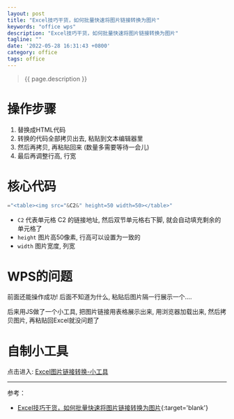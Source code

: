 ```yaml
---
layout: post
title: "Excel技巧干货，如何批量快速将图片链接转换为图片"
keywords: "office wps"
description: "Excel技巧干货，如何批量快速将图片链接转换为图片"
tagline: ""
date: '2022-05-28 16:31:43 +0800'
category: office
tags: office 
---
```

> {{ page.description }}

# 操作步骤
1. 替换成HTML代码
2. 转换的代码全部拷贝出去, 粘贴到文本编辑器里
3. 然后再拷贝, 再粘贴回来 (数量多需要等待一会儿)
4. 最后再调整行高, 行宽

# 核心代码
```js
="<table><img src="&C2&" height=50 width=50></table>"
```

- `C2` 代表单元格 C2 的链接地址, 然后双节单元格右下脚, 就会自动填充剩余的单元格了
- `height` 图片高50像素, 行高可以设置为一致的
- `width` 图片宽度, 列宽

# WPS的问题

前面还能操作成功! 后面不知道为什么, 粘贴后图片隔一行展示一个....

后来用JS做了一个小工具, 把图片链接用表格展示出来, 用浏览器加载出来, 然后拷贝图片, 再粘贴回Excel就没问题了

# 自制小工具

点击进入: [Excel图片链接转换-小工具](/assets/archives/excel-img-links-convert.html.zip)

---
参考：
- [Excel技巧干货，如何批量快速将图片链接转换为图片](https://zhuanlan.zhihu.com/p/364053098){:target='blank'}

